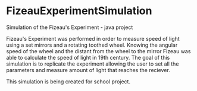 # FizeauExperimentSimulation
Simulation of the Fizeau's Experiment - java project

Fizeau's Experiment was performed in order to measure speed of light using a set mirrors and a rotating toothed wheel.
Knowing the angular speed of the wheel and the distant from the wheel to the mirror Fizeau was able to calculate the speed of light in 19th century.
The goal of this simulation is to replicate the experiment allowing the user to set all the parameters and measure amount of light that reaches the reciever.

This simulation is being created for school project.
